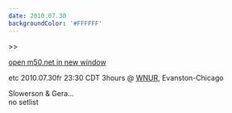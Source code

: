 ```yaml
---
date: 2010.07.30
backgroundColor: '#FFFFFF'
---
```


\>>

[open m50.net in new window  
](http://m50.net/)  

etc 2010.07.30fr 23:30 CDT 3hours @ [WNUR](http://www.wnur.org/), Evanston-Chicago  

Slowerson & Gera...  
no setlist